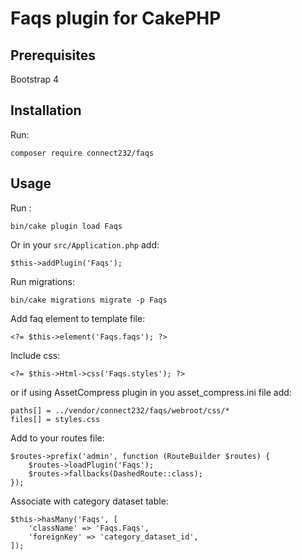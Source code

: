 # Faqs plugin for CakePHP

## Prerequisites
Bootstrap 4

## Installation
Run:
```
composer require connect232/faqs
```
## Usage
Run :
```
bin/cake plugin load Faqs
```
Or in your `src/Application.php` add:
```
$this->addPlugin('Faqs');
```
Run migrations:
```
bin/cake migrations migrate -p Faqs
```
Add faq element to template file:
```
<?= $this->element('Faqs.faqs'); ?>
```
Include css:
```
<?= $this->Html->css('Faqs.styles'); ?>
```
or if using AssetCompress plugin in you asset_compress.ini file add:
```
paths[] = ../vendor/connect232/faqs/webroot/css/*
files[] = styles.css
```
Add to your routes file:
```
$routes->prefix('admin', function (RouteBuilder $routes) {
    $routes->loadPlugin('Faqs');
    $routes->fallbacks(DashedRoute::class);
});
```
Associate with category dataset table:
```
$this->hasMany('Faqs', [
    'className' => 'Faqs.Faqs',
    'foreignKey' => 'category_dataset_id',
]);
```
